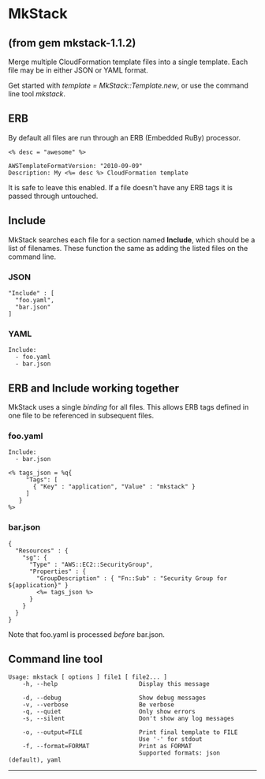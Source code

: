 # MkStack

(from gem mkstack-1.1.2)
---
Merge multiple CloudFormation template files into a single template.
Each file may be in either JSON or YAML format.

Get started with *template = MkStack::Template.new*, or use the command
line tool *mkstack*.

## ERB

By default all files are run through an ERB (Embedded RuBy) processor.

    <% desc = "awesome" %>

    AWSTemplateFormatVersion: "2010-09-09"
    Description: My <%= desc %> CloudFormation template

It is safe to leave this enabled.  If a file doesn't have any ERB tags
it is passed through untouched.

## Include

MkStack searches each file for a section named **Include**, which should
be a list of filenames.  These function the same as adding the listed
files on the command line.

### JSON

    "Include" : [
      "foo.yaml",
      "bar.json"
    ]

### YAML

    Include:
      - foo.yaml
      - bar.json

## ERB and Include working together

MkStack uses a single *binding* for all files.  This allows ERB tags
defined in one file to be referenced in subsequent files.

### foo.yaml

    Include:
      - bar.json

    <% tags_json = %q{
         "Tags": [
           { "Key" : "application", "Value" : "mkstack" }
         ]
       }
    %>

### bar.json

    {
      "Resources" : {
        "sg": {
          "Type" : "AWS::EC2::SecurityGroup",
          "Properties" : {
            "GroupDescription" : { "Fn::Sub" : "Security Group for ${application}" }
            <%= tags_json %>
          }
        }
      }
    }

Note that foo.yaml is processed *before* bar.json.

## Command line tool

    Usage: mkstack [ options ] file1 [ file2... ]
        -h, --help                       Display this message

        -d, --debug                      Show debug messages
        -v, --verbose                    Be verbose
        -q, --quiet                      Only show errors
        -s, --silent                     Don't show any log messages

        -o, --output=FILE                Print final template to FILE
                                         Use '-' for stdout
        -f, --format=FORMAT              Print as FORMAT
                                         Supported formats: json (default), yaml


---
